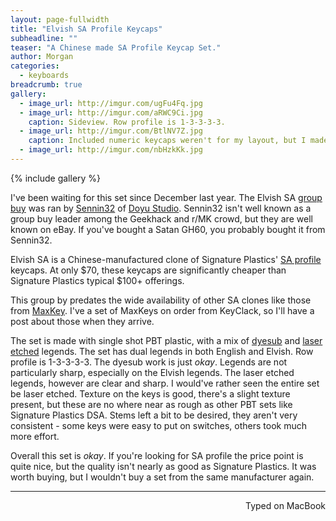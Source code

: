 ```yaml
---
layout: page-fullwidth
title: "Elvish SA Profile Keycaps"
subheadline: ""
teaser: "A Chinese made SA Profile Keycap Set."
author: Morgan
categories:
  - keyboards
breadcrumb: true
gallery:
  - image_url: http://imgur.com/ugFu4Fq.jpg
  - image_url: http://imgur.com/aRWC9Ci.jpg
    caption: Sideview. Row profile is 1-3-3-3-3.
  - image_url: http://imgur.com/BtlNV7Z.jpg
    caption: Included numeric keycaps weren't for my layout, but I made it work.
  - image_url: http://imgur.com/nbHzkKk.jpg
---
```


{% include gallery %}

I've been waiting for this set since December last year. The Elvish SA [group buy](https://geekhack.org/index.php?topic=86395.0) was ran by [Sennin32](http://www.ebay.com/usr/sennin32) of [Doyu Studio](https://shopkey.doyustudio.com/). Sennin32 isn't well known as a group buy leader among the Geekhack and r/MK crowd, but they are well known on eBay. If you've bought a Satan GH60, you probably bought it from Sennin32.

Elvish SA is a Chinese-manufactured clone of Signature Plastics' [SA profile](http://keycapsdirect.com/key-caps.php) keycaps. At only $70, these keycaps are significantly cheaper than Signature Plastics typical $100+ offerings.

This group by predates the wide availability of other SA clones like those from [MaxKey](https://www.old.keyclack.com/product/group-buy-maxkey-sa/). I've a set of MaxKeys on order from KeyClack, so I'll have a post about those when they arrive.

The set is made with single shot PBT plastic, with a mix of [dyesub](https://deskthority.net/wiki/Keycap_printing#Dye_sublimation) and [laser etched](https://deskthority.net/wiki/Keycap_printing#Engraving) legends. The set has dual legends in both English and Elvish. Row profile is 1-3-3-3-3. The dyesub work is just _okay_. Legends are not particularly sharp, especially on the Elvish legends. The laser etched legends, however are clear and sharp. I would've rather seen the entire set be laser etched. Texture on the keys is good, there's a slight texture present, but these are no where near as rough as other PBT sets like Signature Plastics DSA. Stems left a bit to be desired, they aren't very consistent - some keys were easy to put on switches, others took much more effort.

Overall this set is _okay_. If you're looking for SA profile the price point is quite nice, but the quality isn't nearly as good as Signature Plastics. It was worth buying, but I wouldn't buy a set from the same manufacturer again.

---
<p align="right">Typed on MacBook</p>
